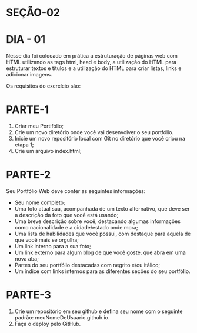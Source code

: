 # SEÇÃO-02

# DIA - 01 

Nesse dia foi colocado em prática a estruturação de páginas web com HTML utilizando as tags html, head e body, a utilização do HTML para estruturar textos e títulos e a utilização do HTML para criar listas, links e adicionar imagens.

Os requisitos do exercício são:

# PARTE-1
1. Criar meu Portifólio;
2. Crie um novo diretório onde você vai desenvolver o seu portfólio.
3. Inicie um novo repositório local com Git no diretório que você criou na etapa 1;
4. Crie um arquivo index.html;

# PARTE-2
Seu Portfólio Web deve conter as seguintes informações:

- Seu nome completo;
- Uma foto atual sua, acompanhada de um texto alternativo, que deve ser a descrição da foto que você está usando;
- Uma breve descrição sobre você, destacando algumas informações como nacionalidade e a cidade/estado onde mora;
- Uma lista de habilidades que você possui, com destaque para aquela de que você mais se orgulha;
- Um link interno para a sua foto;
- Um link externo para algum blog de que você goste, que abra em uma nova aba;
- Partes do seu portfólio destacadas com negrito e/ou itálico;
- Um índice com links internos para as diferentes seções do seu portfólio.

# PARTE-3

1. Crie um repositório em seu github e defina seu nome com o seguinte padrão: meuNomeDeUsuario.github.io. 
2. Faça o deploy pelo GitHub.